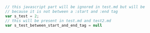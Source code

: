 <!-- {"s_msg":"this file was automatically generated","s_by":"f_generate_markdown.module.js","s_ts_created":"Wed Feb 22 2023 17:34:21 GMT+0100 (Central European Standard Time)","n_ts_created":1677083661895} -->
```javascript

        // this javascript part will be ignored in test.md but will be present in test2.md
        // because it is not between a :start and :end tag
        var s_test = 2;
        // this will be present in test.md and test2.md
        var s_test_between_start_and_end_tag = null 
```